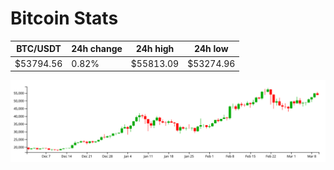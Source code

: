 # Bitcoin Stats

BTC/USDT|24h change|24h high|24h low|
|---|---|---|---|
|$53794.56|0.82%|$55813.09|$53274.96|

<img src="./chart.svg">

